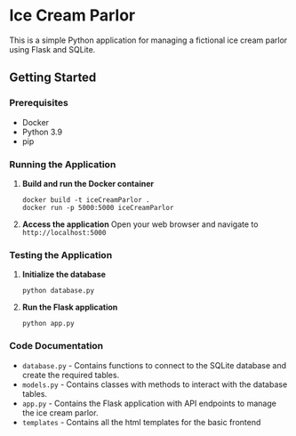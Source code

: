 # Ice Cream Parlor

This is a simple Python application for managing a fictional ice cream parlor using Flask and SQLite.

## Getting Started

### Prerequisites
- Docker
- Python 3.9
- pip

### Running the Application

1. **Build and run the Docker container**
    ```
    docker build -t iceCreamParlor .
    docker run -p 5000:5000 iceCreamParlor
    ```

2. **Access the application**
    Open your web browser and navigate to `http://localhost:5000`

### Testing the Application

1. **Initialize the database**
    ```
    python database.py
    ```

2. **Run the Flask application**
    ```
    python app.py
    ```
### Code Documentation

- `database.py` - Contains functions to connect to the SQLite database and create the required tables.
- `models.py` - Contains classes with methods to interact with the database tables.
- `app.py` - Contains the Flask application with API endpoints to manage the ice cream parlor.
- `templates` - Contains all the html templates for the basic frontend
